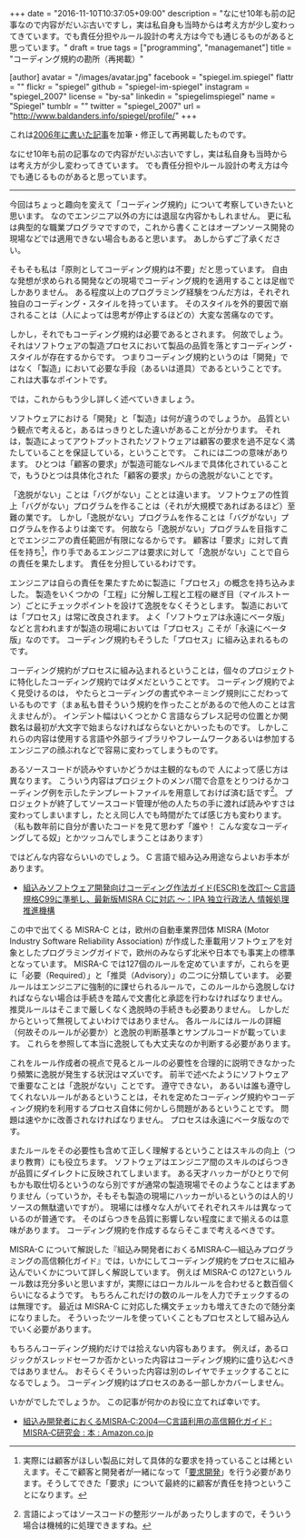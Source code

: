 +++
date = "2016-11-10T10:37:05+09:00"
description = "なにせ10年も前の記事なので内容がだいぶ古いですし，実は私自身も当時からは考え方が少し変わってきています。でも責任分担やルール設計の考え方は今でも通じるものがあると思っています。"
draft = true
tags = ["programming", "managemanet"]
title = "コーディング規約の勘所（再掲載）"

[author]
  avatar = "/images/avatar.jpg"
  facebook = "spiegel.im.spiegel"
  flattr = ""
  flickr = "spiegel"
  github = "spiegel-im-spiegel"
  instagram = "spiegel_2007"
  license = "by-sa"
  linkedin = "spiegelimspiegel"
  name = "Spiegel"
  tumblr = ""
  twitter = "spiegel_2007"
  url = "http://www.baldanders.info/spiegel/profile/"
+++

これは[2006年に書いた記事](http://www.baldanders.info/spiegel/remark/archives/000195.shtml "[鏡] コーディング規約の勘所 -- 戯れ言++")を加筆・修正して再掲載したものです。

なにせ10年も前の記事なので内容がだいぶ古いですし，実は私自身も当時からは考え方が少し変わってきています。
でも責任分担やルール設計の考え方は今でも通じるものがあると思っています。

----

今回はちょっと趣向を変えて「コーディング規約」について考察していきたいと思います。
なのでエンジニア以外の方には退屈な内容かもしれません。
更に私は典型的な職業プログラマですので，これから書くことはオープンソース開発の現場などでは適用できない場合もあると思います。
あしからずご了承ください。

そもそも私は「原則としてコーディング規約は不要」だと思っています。
自由な発想が求められる開発などの現場でコーディング規約を適用することは足枷でしかありません。
ある程度以上のプログラミング経験をつんだ方は，それぞれ独自のコーディング・スタイルを持っています。
そのスタイルを外的要因で崩されることは（人によっては思考が停止するほどの）大変な苦痛なのです。

しかし，それでもコーディング規約は必要であるとされます。
何故でしょう。
それはソフトウェアの製造プロセスにおいて製品の品質を落とすコーディング・スタイルが存在するからです。
つまりコーディング規約というのは「開発」ではなく「製造」において必要な手段（あるいは道具）であるということです。
これは大事なポイントです。

では，これからもう少し詳しく述べていきましょう。

ソフトウェアにおける「開発」と「製造」は何が違うのでしょうか。
品質という観点で考えると，あるはっきりとした違いがあることが分かります。
それは，製造によってアウトプットされたソフトウェアは顧客の要求を過不足なく満たしていることを保証している，ということです。
これには二つの意味があります。
ひとつは「顧客の要求」が製造可能なレベルまで具体化されていることで，もうひとつは具体化された「顧客の要求」からの逸脱がないことです。

「逸脱がない」ことは「バグがない」こととは違います。
ソフトウェアの性質上「バグがない」プログラムを作ることは（それが大規模であればあるほど）至難の業です。
しかし「逸脱がない」プログラムを作ることは「バグがない」プログラムを作るよりは楽です。
何故なら「逸脱がない」プログラムを目指すことでエンジニアの責任範囲が有限になるからです。
顧客は「要求」に対して責任を持ち[^rd]，作り手であるエンジニアは要求に対して「逸脱がない」ことで自らの責任を果たします。
責任を分担しているわけです。

[^rd]: 実際には顧客がほしい製品に対して具体的な要求を持っていることは稀といえます。そこで顧客と開発者が一緒になって「[要求開発](http://www.openthology.org/)」を行う必要があります。そうしてできた「要求」について最終的に顧客が責任を持つということになります。

エンジニアは自らの責任を果たすために製造に「プロセス」の概念を持ち込みました。
製造をいくつかの「工程」に分解し工程と工程の継ぎ目（マイルストーン）ごとにチェックポイントを設けて逸脱をなくそうとします。
製造においては「プロセス」は常に改良されます。
よく「ソフトウェアは永遠にベータ版」などと言われますが製造の現場においては「プロセス」こそが「永遠にベータ版」なのです。
コーディング規約もそうした「プロセス」に組み込まれるものです。

コーディング規約がプロセスに組み込まれるということは，個々のプロジェクトに特化したコーディング規約ではダメだということです。
コーディング規約でよく見受けるのは， やたらとコーディングの書式やネーミング規則にこだわっているものです（まぁ私も昔そういう規約を作ったことがあるので他人のことは言えませんが）。
インデント幅はいくつとか C 言語ならブレス記号の位置とか関数名は最初が大文字で始まらなければならないとかいったものです。
しかしこれらの内容は使用する言語や外部ライブラリやフレームワークあるいは参加するエンジニアの顔ぶれなどで容易に変わってしまうものです。

あるソースコードが読みやすいかどうかは主観的なもので 人によって感じ方は異なります。
こういう内容はプロジェクトのメンバ間で合意をとりつけるかコーディング例を示したテンプレートファイルを用意しておけば済む話です[^fmt]。
プロジェクトが終了してソースコード管理が他の人たちの手に渡れば読みやすさは変わってしまいますし，たとえ同じ人でも時間がたてば感じ方も変わります。
（私も数年前に自分が書いたコードを見て思わず「誰や！ こんな変なコーディングしてる奴」とかツッコんでしまうことはあります）

[^fmt]: 言語によってはソースコードの整形ツールがあったりしますので，そういう場合は機械的に処理できますね。

ではどんな内容ならいいのでしょう。
C 言語で組み込み用途ならよいお手本があります。 

- [組込みソフトウェア開発向けコーディング作法ガイド(ESCR)を改訂～ C言語規格C99に準拠し、最新版MISRA Cに対応 ～：IPA 独立行政法人 情報処理推進機構](http://www.ipa.go.jp/sec/reports/20140307.html)

この中で出てくる MISRA-C とは，欧州の自動車業界団体 MISRA (Motor Industry Software Reliability Association) が作成した車載用ソフトウェアを対象としたプログラミングガイドで，欧州のみならず北米や日本でも事実上の標準となっています。
MISRA-C では127個のルールを定めていますが，これらを更に「必要（Required）」と「推奨（Advisory）」の二つに分類しています。
必要ルールはエンジニアに強制的に課せられるルールで，このルールから逸脱しなければならない場合は手続きを踏んで文書化と承認を行わなければなりません。
推奨ルールはそこまで厳しくなく逸脱時の手続きも必要ありません。
しかしだからといって無視してよいわけではありません。
各ルールにはルールの詳細（何故そのルールが必要か）と逸脱の判断基準とサンプルコードが載っています。
これらを参照して本当に逸脱しても大丈夫なのか判断する必要があります。 

これをルール作成者の視点で見るとルールの必要性を合理的に説明できなかったり頻繁に逸脱が発生する状況はマズいです。
前半で述べたようにソフトウェアで重要なことは「逸脱がない」ことです。
遵守できない， あるいは誰も遵守してくれないルールがあるということは，それを定めたコーディング規約やコーディング規約を利用するプロセス自体に何かしら問題があるということです。
問題は速やかに改善されなければなりません。
プロセスは永遠にベータ版なのです。 

またルールをその必要性も含めて正しく理解するということはスキルの向上（つまり教育）にも役立ちます。
ソフトウェアはエンジニア間のスキルのばらつきが品質にダイレクトに反映されてしまいます。
ある天才ハッカーがひとりで何もかも取仕切るというのなら別ですが通常の製造現場でそのようなことはまずありません（っていうか，そもそも製造の現場にハッカーがいるというのは人的リソースの無駄遣いですが）。
現場には様々な人がいてそれぞれスキルは異なっているのが普通です。
そのばらつきを品質に影響しない程度にまで揃えるのは意味があります。
コーディング規約を作成するならそこまで考えるべきです。 

MISRA-C について解説した『組込み開発者におくるMISRA‐C―組込みプログラミングの高信頼化ガイド』では，いかにしてコーディング規約をプロセスに組み込んでいくかについて詳しく解説しています。
例えば MISRA-C の127というルール数は充分多いと思いますが，実際にはローカルルールを合わせると数百個くらいになるようです。
もちろんこれだけの数のルールを人力でチェックするのは無理です。
最近は MISRA-C に対応した構文チェッカも増えてきたので随分楽になりました。
そういったツールを使っていくこともプロセスとして組み込んでいく必要があります。 

もちろんコーディング規約だけでは拾えない内容もあります。
例えば，あるロジックがスレッドセーフか否かといった内容はコーディング規約に盛り込むべきではありません。
おそらくそういった内容は別のレイヤでチェックすることになるでしょう。
コーディング規約はプロセスのある一部しかカバーしません。

いかがでしたでしょうか。 この記事が何かのお役に立てれば幸いです。 

- [組込み開発者におくるMISRA‐C:2004―C言語利用の高信頼化ガイド : MISRA‐C研究会 : 本 : Amazon.co.jp](https://www.amazon.co.jp/%E7%B5%84%E8%BE%BC%E3%81%BF%E9%96%8B%E7%99%BA%E8%80%85%E3%81%AB%E3%81%8A%E3%81%8F%E3%82%8BMISRA%E2%80%90C-2004%E2%80%95C%E8%A8%80%E8%AA%9E%E5%88%A9%E7%94%A8%E3%81%AE%E9%AB%98%E4%BF%A1%E9%A0%BC%E5%8C%96%E3%82%AC%E3%82%A4%E3%83%89-MISRA%E2%80%90C%E7%A0%94%E7%A9%B6%E4%BC%9A/dp/4542503461)
